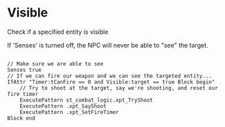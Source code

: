 # Visible
<p>Check if a specified entity is visible
<p>If 'Senses' is turned off, the NPC will never be able to "see" the target. 
<pre><code class="language-js">
// Make sure we are able to see
Senses true
// If we can fire our weapon and we can see the targeted entity...
IfAttr "Timer:tCanFire == 0 and Visible:target == true Block begin"
    // Try to shoot at the target, say we're shooting, and reset our fire timer
    ExecutePattern st_combat_logic.xpt_TryShoot
    ExecutePattern .xpt_SayShoot
    ExecutePattern .xpt_SetFireTimer
Block end
</code></pre>
